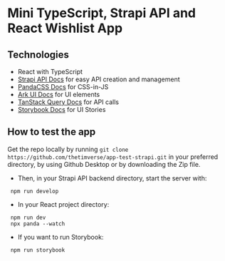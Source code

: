 # Mini TypeScript, Strapi API and React Wishlist App

## Technologies
- React with TypeScript
- [Strapi API Docs](https://docs.strapi.io/) for easy API creation and management
- [PandaCSS Docs](https://panda-css.com/docs/overview/getting-started) for CSS-in-JS
- [Ark UI Docs](https://ark-ui.com/docs/overview/introduction) for UI elements
- [TanStack Query Docs](https://tanstack.com/query/latest/docs/framework/react/overview) for API calls
- [Storybook Docs](https://storybook.js.org/docs/get-started/install) for UI Stories

## How to test the app

Get the repo locally by running `git clone https://github.com/thetimverse/app-test-strapi.git` in your preferred directory, by using Github Desktop or by downloading the Zip file.

- Then, in your Strapi API backend directory, start the server with:
```shell
 npm run develop
```

- In your React project directory:
```shell
 npm run dev
 npx panda --watch
```
- If you want to run Storybook:
```
 npm run storybook
```

